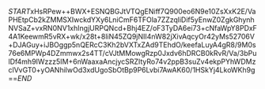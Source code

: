 $START$xHsRPew++BWX+ESNQBGJtVTQgENiff7Q900eo6N9e10ZsXxK2E/VaPHEtpCb2kZMMSXIwckdYXy6LniCmF6TFOla7ZZzqliDif5yEnwZ0ZgkGhynhNVSaZ+vxRN0NV1xhIngjURPQNcd+Bhj4EZ/oF3TyDA6ei73+cNfaWpY8PDxF4A1KeewmR5vRX+wk/x28t+8liN45ZQ9jNII4nW82jXivAqcyOr42yMs52706V+DJAGuy+iJBOggp5nQERcC3Kh2bVXTxZAd9TEhdO/keefaLuyA4gR8/9M0s76e6MPWp4DZmmwx2s4TT/cVJtMMowgRzp0Jxdv6hDRCB0kRvR/Va/3bPulDf4mh9IWzzz5IM+6nWaaxaAncjycSRZItyRo74v2ppB3suZv4ekpPYhWDMzclVvGT0+yOANhilwOd3xdUgoSbOtBp9P6Lvbi7AwAK60/1HSkYj4LkoWKh9g==$END$